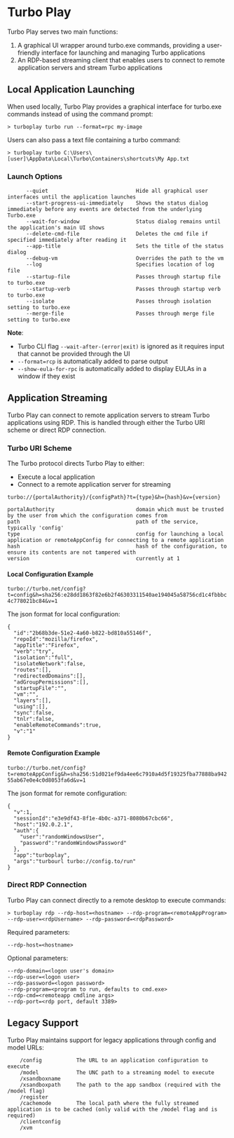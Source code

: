 # Turbo Play

Turbo Play serves two main functions:
1. A graphical UI wrapper around turbo.exe commands, providing a user-friendly interface for launching and managing Turbo applications
2. An RDP-based streaming client that enables users to connect to remote application servers and stream Turbo applications

## Local Application Launching

When used locally, Turbo Play provides a graphical interface for turbo.exe commands instead of using the command prompt:

```
> turboplay turbo run --format=rpc my-image
```

Users can also pass a text file containing a turbo command:

```
> turboplay turbo C:\Users\[user]\AppData\Local\Turbo\Containers\shortcuts\My App.txt
```

### Launch Options

```
      --quiet                            Hide all graphical user interfaces until the application launches
      --start-progress-ui-immediately    Shows the status dialog immediately before any events are detected from the underlying Turbo.exe
      --wait-for-window                  Status dialog remains until the application's main UI shows 
      --delete-cmd-file                  Deletes the cmd file if specified immediately after reading it
      --app-title                        Sets the title of the status dialog
      --debug-vm                         Overrides the path to the vm
      --log                              Specifies location of log file
      --startup-file                     Passes through startup file to turbo.exe
      --startup-verb                     Passes through startup verb to turbo.exe
      --isolate                          Passes through isolation setting to turbo.exe
      --merge-file                       Passes through merge file setting to turbo.exe
```

**Note**: 
- Turbo CLI flag `--wait-after-(error|exit)` is ignored as it requires input that cannot be provided through the UI
- `--format=rcp` is automatically added to parse output
- `--show-eula-for-rpc` is automatically added to display EULAs in a window if they exist

## Application Streaming

Turbo Play can connect to remote application servers to stream Turbo applications using RDP. This is handled through either the Turbo URI scheme or direct RDP connection.

### Turbo URI Scheme

The Turbo protocol directs Turbo Play to either:
- Execute a local application
- Connect to a remote application server for streaming

```
turbo://{portalAuthority}/{configPath}?t={type}&h={hash}&v={version}

portalAuthority                          domain which must be trusted by the user from which the configuration comes from
path                                     path of the service, typically 'config'
type                                     config for launching a local application or remoteAppConfig for connecting to a remote application
hash                                     hash of the configuration, to ensure its contents are not tampered with
version                                  currently at 1
```

#### Local Configuration Example

`turbo://turbo.net/config?t=config&h=sha256:e28dd1863f82e6b2f46303311540ae194045a58756cd1c4fbbbc4c778021bc84&v=1`

The json format for local configuration:

```
{
  "id":"2b68b3de-51e2-4a60-b822-bd810a55146f",
  "repoId":"mozilla/firefox",
  "appTitle":"Firefox",
  "verb":"try",
  "isolation":"full",
  "isolateNetwork":false,
  "routes":[],
  "redirectedDomains":[],
  "adGroupPermissions":[],
  "startupFile":"",
  "vm":"",
  "layers":[],
  "using":[],
  "sync":false,
  "tnlr":false,
  "enableRemoteCommands":true,
  "v":"1"
}
```

#### Remote Configuration Example

`turbo://turbo.net/config?t=remoteAppConfig&h=sha256:51d021ef9da4ee6c7910a4d5f19325fba77888ba94255ab67e0e4c0d8053fa6d&v=1`

The json format for remote configuration:

```
{
  "v":1,
  "sessionId":"e3e9df43-8f1e-4b0c-a371-8080b67cbc66",
  "host":"192.0.2.1",
  "auth":{
    "user":"randomWindowsUser",
    "password":"randomWindowsPassword"
  },
  "app":"turboplay",
  "args":"turbourl turbo://config.to/run"
}
```

### Direct RDP Connection

Turbo Play can connect directly to a remote desktop to execute commands:

```
> turboplay rdp --rdp-host=<hostname> --rdp-program=<remoteAppProgram> --rdp-user=<rdpUsername> --rdp-password=<rdpPassword>
```

Required parameters:
```
--rdp-host=<hostname>
```

Optional parameters:
```
--rdp-domain=<logon user's domain>
--rdp-user=<logon user>
--rdp-password=<logon password>
--rdp-program=<program to run, defaults to cmd.exe>
--rdp-cmd=<remoteapp cmdline args>
--rdp-port=<rdp port, default 3389>
```

## Legacy Support

Turbo Play maintains support for legacy applications through config and model URLs:

```
    /config           The URL to an application configuration to execute
    /model            The UNC path to a streaming model to execute
    /xsandboxname
    /xsandboxpath     The path to the app sandbox (required with the /model flag)
    /register
    /cachemode        The local path where the fully streamed application is to be cached (only valid with the /model flag and is required)
    /clientconfig
    /xvm
